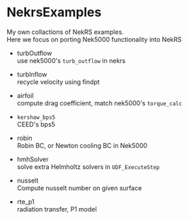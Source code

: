 # NekrsExamples
My own collactions of NekRS examples.     
Here we focus on porting Nek5000 functionality into NekRS

- turbOutflow        
  use nek5000's `turb_outflow` in nekrs   

- turbInflow        
  recycle velocity using findpt     

- airfoil      
  compute drag coefficient, match nek5000's `torque_calc`

- `kershaw_bps5`        
  CEED's bps5

- robin     
  Robin BC, or Newton cooling BC in Nek5000

- hmhSolver    
  solve extra Helmholtz solvers in `UDF_ExecuteStep`

- nusselt      
  Compute nusselt number on given surface

- rte_p1    
  radiation transfer, P1 model
